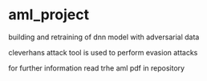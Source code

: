 # aml_project
building and retraining of dnn model with adversarial data

cleverhans attack tool is used to perform evasion attacks

for further information read trhe aml pdf in repository
